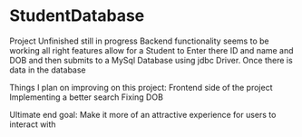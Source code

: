 # StudentDatabase
 Project Unfinished still in progress
Backend functionality seems to be working all right features allow for a Student to Enter there ID and name and DOB and then submits to a MySql Database using jdbc Driver.
Once there is data in the database 

Things I plan on improving on this project:
Frontend side of the project 
Implementing a better search
Fixing DOB 

Ultimate end goal:
Make it more of an attractive experience for users to interact with


